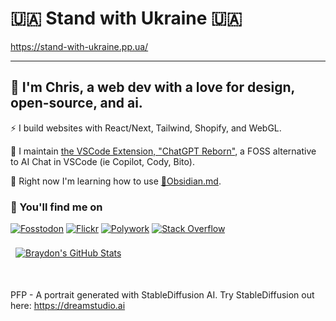 # 🇺🇦 Stand with Ukraine 🇺🇦

https://stand-with-ukraine.pp.ua/

----

## 🧋 I'm Chris, a web dev with a love for design, open-source, and ai.

⚡ I build websites with React/Next, Tailwind, Shopify, and WebGL.

🤖 I maintain [the VSCode Extension, "ChatGPT Reborn"](https://github.com/christopher-hayes/ask-ai), a FOSS alternative to AI Chat in VSCode (ie Copilot, Cody, Bito).

🌱 Right now I'm learning how to use [🔹Obsidian.md](https://obsidian.md).

### 🤵 You'll find me on

[![Fosstodon](https://img.shields.io/badge/Mastodon-6364FF?style=for-the-badge&message=Fosstodon&color=6364FF&logo=Mastodon&logoColor=white)](https://fosstodon.org/@chris_hayes)
[![Flickr](https://img.shields.io/badge/Flickr-E6007A?style=for-the-badge&logo=Flickr&logoColor=white)](https://www.flickr.com/people/chris-hayes)
[![Polywork](https://img.shields.io/static/v1?style=for-the-badge&message=Polywork&color=543DE0&logo=Polywork&logoColor=FFFFFF&label=)](https://polywork.com/web_dev)
[![Stack Overflow](https://img.shields.io/static/v1?style=for-the-badge&message=Stack+Overflow&color=F58025&logo=Stack+Overflow&logoColor=FFFFFF&label=)](https://stackoverflow.com/users/2096769/chris-hayes)

<a href="https://github.com/christopher-hayes">
  <img align="center" style="margin:0.5rem" src="https://github-readme-stats.vercel.app/api?username=christopher-hayes&show_icons=true&count_private=true&theme=gruvbox" alt="Braydon's GitHub Stats" />
</a>

<span style="display:block;height:1em"></span>

PFP - A portrait generated with StableDiffusion AI. Try StableDiffusion out here: https://dreamstudio.ai

